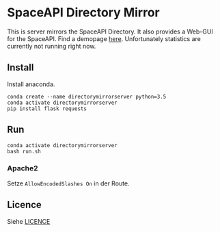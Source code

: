 # SpaceAPI Directory Mirror

This is server mirrors the SpaceAPI Directory. It also provides a Web-GUI for the SpaceAPI. Find a demopage [here](http://directorymirrorserver.noppelmax.online/). Unfortunately statistics are currently not running right now.

## Install
Install anaconda.

```
conda create --name directorymirrorserver python=3.5
conda activate directorymirrorserver
pip install flask requests
```

## Run
```
conda activate directorymirrorserver
bash run.sh
```

### Apache2
Setze `AllowEncodedSlashes On` in der Route.

## Licence
Siehe [LICENCE](LICENCE.md)
